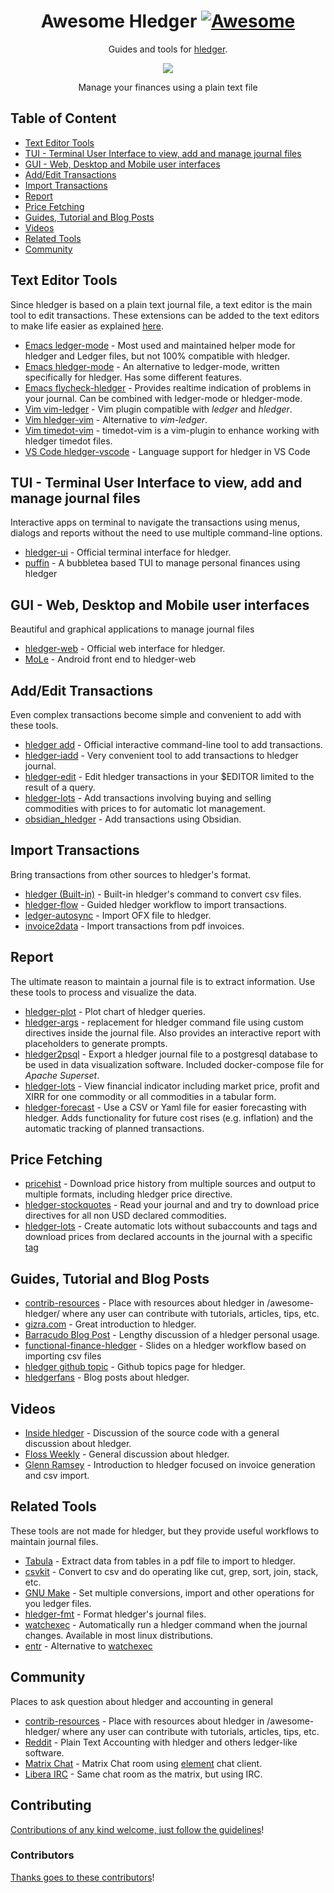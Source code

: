 <div align="center">

<!-- title -->

<!--lint ignore no-dead-urls-->

# Awesome Hledger [![Awesome](https://awesome.re/badge.svg)](https://awesome.re) 

<!-- subtitle -->

Guides and tools for [hledger](https://hledger.org).

<!-- image -->

<a href="https://hledger.org" target="_blank" rel="noopener noreferrer">
  <img src="https://hledger.org/images/coins2-248.png" />
</a>

<!-- description -->

Manage your finances using a plain text file

</div>

## Table of Content
<!-- TOC -->
<!-- START doctoc generated TOC please keep comment here to allow auto update -->
<!-- DON'T EDIT THIS SECTION, INSTEAD RE-RUN doctoc TO UPDATE -->

- [Text Editor Tools](#text-editor-tools)
- [TUI - Terminal User Interface to view, add and manage journal files](#tui---terminal-user-interface-to-view-add-and-manage-journal-files)
- [GUI - Web, Desktop and Mobile user interfaces](#gui---web-desktop-and-mobile-user-interfaces)
- [Add/Edit Transactions](#addedit-transactions)
- [Import Transactions](#import-transactions)
- [Report](#report)
- [Price Fetching](#price-fetching)
- [Guides, Tutorial and Blog Posts](#guides-tutorial-and-blog-posts)
- [Videos](#videos)
- [Related Tools](#related-tools)
- [Community](#community)

<!-- END doctoc generated TOC please keep comment here to allow auto update -->


## Text Editor Tools

Since hledger is based on a plain text journal file, a text editor is the main tool to edit transactions. These extensions can be added to the text editors to make life easier as explained [here](https://hledger.org/editors.html).

- [Emacs ledger-mode](https://github.com/ledger/ledger-mode) - Most used and maintained helper mode for hledger and Ledger files, but not 100% compatible with hledger.
- [Emacs hledger-mode](https://github.com/narendraj9/hledger-mode) - An alternative to ledger-mode, written specifically for hledger. Has some different features. 
- [Emacs flycheck-hledger](https://github.com/DamienCassou/flycheck-hledger) - Provides realtime indication of problems in your journal. Can be combined with ledger-mode or hledger-mode.
- [Vim vim-ledger](https://github.com/ledger/vim-ledger) - Vim plugin compatible with *ledger* and *hledger*.
- [Vim hledger-vim](https://github.com/anekos/hledger-vim) - Alternative to *vim-ledger*.
- [Vim timedot-vim](https://github.com/linuxcaffe/timedot-vim) - timedot-vim is a vim-plugin to enhance working with hledger timedot files.
- [VS Code hledger-vscode](https://github.com/mhansen/hledger-vscode) - Language support for hledger in VS Code

## TUI - Terminal User Interface to view, add and manage journal files

Interactive apps on terminal to navigate the transactions using menus, dialogs and reports without the need to use multiple command-line options.

- [hledger-ui](https://hledger.org/1.29/hledger-ui.html "hledger-ui") - Official terminal interface for hledger.
- [puffin](https://github.com/siddhantac/puffin) - A bubbletea based TUI to manage personal finances using hledger

## GUI - Web, Desktop and Mobile user interfaces

Beautiful and graphical applications to manage journal files

- [hledger-web](https://hledger.org/1.29/hledger-web.html) - Official web interface for hledger.
- [MoLe](https://mole.ktnx.net/) - Android front end to hledger-web

## Add/Edit Transactions

Even complex transactions become simple and convenient to add with these tools.

- [hledger add](https://hledger.org/1.29/hledger.html#add) - Official interactive command-line tool to add transactions.
- [hledger-iadd](https://github.com/hpdeifel/hledger-iadd) - Very convenient tool to add transactions to hledger journal.
- [hledger-edit](https://gitlab.com/nobodyinperson/hledger-utils#hledger-edit-editing-hledger-transactions-in-your-editor) - Edit hledger transactions in your $EDITOR limited to the result of a query.
- [hledger-lots](https://edkedk99.github.io/hledger-lots/) - Add transactions involving buying and selling commodities with prices to for automatic lot management.
- [obsidian_hledger](https://github.com/bzimor/obsidian_hledger) - Add transactions using Obsidian.

## Import Transactions

Bring transactions from other sources to hledger's format.

- [hledger (Built-in)](https://hledger.org/1.29/hledger.html#csv) - Built-in hledger's command to convert csv files.
- [hledger-flow](https://github.com/apauley/hledger-flow) - Guided hledger workflow to import transactions.
- [ledger-autosync](https://gitlab.com/egh/ledger-autosync) - Import OFX file to hledger.
- [invoice2data](https://github.com/invoice-x/invoice2data) - Import transactions from pdf invoices.

## Report

The ultimate reason to maintain a journal file is to extract information. Use these tools to process and visualize the data.

- [hledger-plot](https://gitlab.com/nobodyinperson/hledger-utils#hledger-plot-plotting-charts-of-hledger-querieshledger-plot) - Plot chart of hledger queries.
- [hledger-args](https://github.com/edkedk99/hledger-args) - replacement for hledger command file using custom directives inside the journal file. Also provides an interactive report with placeholders to generate prompts.
- [hledger2psql](https://github.com/edkedk99/hledger2psql) - Export a hledger journal file to a postgresql database to be used in data visualization software. Included docker-compose file for *Apache Superset*.
- [hledger-lots](https://edkedk99.github.io/hledger-lots/) - View financial indicator including market price, profit and XIRR for one commodity or all commodities in a tabular form.
- [hledger-forecast](https://github.com/olimorris/hledger-forecast) - Use a CSV or Yaml file for easier forecasting with hledger. Adds functionality for future cost rises (e.g. inflation) and the automatic tracking of planned transactions.

## Price Fetching

- [pricehist](https://gitlab.com/chrisberkhout/pricehist) - Download price history from multiple sources and output to multiple formats, including hledger price directive.
- [hledger-stockquotes](https://github.com/prikhi/hledger-stockquotes#readme) - Read your journal and and try to download price directives for all non USD declared commodities.
- [hledger-lots](https://edkedk99.github.io/hledger-lots/) - Create automatic lots without subaccounts and tags and download prices from declared accounts in the journal with a specific [tag](https://hledger.org/1.29/hledger.html#tags)


## Guides, Tutorial and Blog Posts

- [contrib-resources](https://github.com/edkedk99/awesome-hledger/tree/master/contrib-resources) - Place with resources about hledger in /awesome-hledger/ where any user can contribute with tutorials, articles, tips, etc.
- [gizra.com](https://www.gizra.com/content/plain-text-accounting-hledger/) - Great introduction to hledger.
- [Barracudo Blog Post](https://memo.barrucadu.co.uk/personal-finance.html) - Lengthy discussion of a hledger personal usage.
- [functional-finance-hledger](https://pauley.org.za/functional-finance-hledger/) - Slides on a hledger workflow based on importing csv files
- [hledger github topic](https://github.com/topics/hledger?o=desc&s=updated) - Github topics page for hledger.
- [hledgerfans](https://hledgerfan.com/) - Blog posts about hledger.

## Videos

- [Inside hledger](https://www.youtube.com/watch?v=6PKmZSHxu0c) - Discussion of the source code with a general discussion about hledger.
- [Floss Weekly](https://www.youtube.com/watch?v=Xjl-wVJcYpE) - General discussion about hledger.
- [Glenn Ramsey](https://www.youtube.com/watch?v=lazZwTmAEHs) - Introduction to hledger focused on invoice generation and csv import.

## Related Tools

These tools are not made for hledger, but they provide useful workflows to maintain journal files.

- [Tabula](https://github.com/tabulapdf/tabula) - Extract data from tables in a pdf file to import to hledger.
- [csvkit](https://csvkit.readthedocs.io) - Convert to csv and do operating like cut, grep, sort, join, stack, etc.
- [GNU Make](https://www.gnu.org/software/make/) - Set multiple conversions, import and other operations for you ledger files.
- [hledger-fmt](https://github.com/mondeja/hledger-fmt) - Format hledger's journal files.
- [watchexec](https://github.com/watchexec/watchexec) - Automatically run a hledger command when the journal changes. Available in most linux distributions.
- [entr](https://github.com/eradman/entr) - Alternative to [watchexec](https://github.com/watchexec/watchexec)

## Community

Places to ask question about hledger and accounting in general

- [contrib-resources](https://github.com/edkedk99/awesome-hledger/tree/master/contrib-resources) - Place with resources about hledger in /awesome-hledger/ where any user can contribute with tutorials, articles, tips, etc.
- [Reddit](https://www.reddit.com/r/plaintextaccounting/) - Plain Text Accounting with hledger and others ledger-like software.
- [Matrix Chat](http://matrix.hledger.org/) - Matrix Chat room using [element](https://element.io/) chat client.
- [Libera IRC](http://irc.hledger.org/) - Same chat room as the matrix, but using IRC.




<!-- END CONTENT -->

<!-- omit in toc -->
## Contributing

[Contributions of any kind welcome, just follow the guidelines](contributing.md)!

### Contributors

[Thanks goes to these contributors](https://github.com/edkedk99/awesome-hledger/graphs/contributors)!
